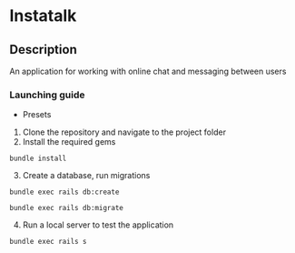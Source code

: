 # Instatalk

## Description
An application for working with online chat and messaging between users

### Launching guide

- Presets

1. Clone the repository and navigate to the project folder
2. Install the required gems

```
bundle install
```

3. Create a database, run migrations

```
bundle exec rails db:create
```
```
bundle exec rails db:migrate
```

4. Run a local server to test the application
```
bundle exec rails s
```
